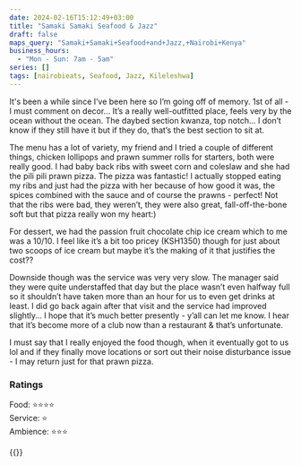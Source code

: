 ```yaml
---
date: 2024-02-16T15:12:49+03:00
title: "Samaki Samaki Seafood & Jazz"
draft: false
maps_query: "Samaki+Samaki+Seafood+and+Jazz,+Nairobi+Kenya"
business_hours:
  - "Mon - Sun: 7am - 5am"
series: []
tags: [nairobieats, Seafood, Jazz, Kileleshwa]
---
```


It's been a while since I’ve been here so I’m going off of memory. 1st of all - I must comment on decor… It’s a really well-outfitted place, feels very by the ocean without the ocean. The daybed section kwanza, top notch… I don’t know if they still have it but if they do, that’s the best section to sit at.

The menu has a lot of variety, my friend and I tried a couple of different things, chicken lollipops and prawn summer rolls for starters, both were really good. I had baby back ribs with sweet corn and coleslaw and she had the pili pili prawn pizza. The pizza was fantastic! I actually stopped eating my ribs and just had the pizza with her because of how good it was, the spices combined with the sauce and of course the prawns - perfect! Not that the ribs were bad, they weren’t, they were also great, fall-off-the-bone soft but that pizza really won my heart:)

For dessert, we had the passion fruit chocolate chip ice cream which to me was a 10/10. I feel like it’s a bit too pricey (KSH1350) though for just about two scoops of ice cream but maybe it’s the making of it that justifies the cost??

Downside though was the service was very very slow. The manager said they were quite understaffed that day but the place wasn’t even halfway full so it shouldn’t have taken more than an hour for us to even get drinks at least. I did go back again after that visit and the service had improved slightly… I hope that it’s much better presently - y’all can let me know. I hear that it’s become more of a club now than a restaurant & that’s unfortunate.

I must say that I really enjoyed the food though, when it eventually got to us lol and if they finally move locations or sort out their noise disturbance issue - I may return just for that prawn pizza.

### Ratings

Food: ⭐️⭐️⭐️⭐️<br>
Service: ⭐️<br>
Ambience: ⭐️⭐️⭐️<br>

{{<remote-image-gallery key="samaki-samaki">}}